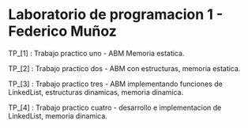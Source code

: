 # Laboratorio de programacion 1 - Federico Muñoz
TP_[1] : Trabajo practico uno - ABM Memoria estatica.

TP_[2] : Trabajo practico dos - ABM con estructuras, memoria estatica.

TP_[3] : Trabajo practico tres - ABM implementando funciones de LinkedList, estructuras dinamicas, memoria dinamica.

TP_[4] : Trabajo practico cuatro - desarrollo e implementacion de LinkedList, memoria dinamica.
